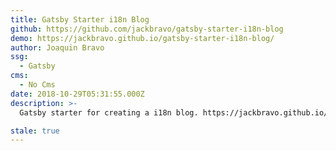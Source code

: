 ```yaml
---
title: Gatsby Starter i18n Blog
github: https://github.com/jackbravo/gatsby-starter-i18n-blog
demo: https://jackbravo.github.io/gatsby-starter-i18n-blog/
author: Joaquin Bravo
ssg:
  - Gatsby
cms:
  - No Cms
date: 2018-10-29T05:31:55.000Z
description: >-
  Gatsby starter for creating a i18n blog. https://jackbravo.github.io/gatsby-starter-i18n-blog/

stale: true
---
```

